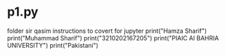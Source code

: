 # p1.py
folder sir qasim instructions to covert for jupyter
print("Hamza Sharif")
print("Muhammad Sharif")
print("3210202167205")
print("PIAIC AI BAHRIA UNIVERSITY")
print("Pakistani")
